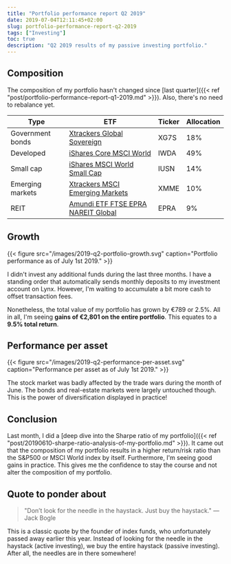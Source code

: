 ```yaml
---
title: "Portfolio performance report Q2 2019"
date: 2019-07-04T12:11:45+02:00
slug: portfolio-performance-report-q2-2019
tags: ["Investing"]
toc: true
description: "Q2 2019 results of my passive investing portfolio."
---
```


## Composition
The composition of my portfolio hasn't changed since [last quarter]({{< ref "post/portfolio-performance-report-q1-2019.md" >}}). Also, there's no need to rebalance yet.

Type               | ETF                                                                                                 | Ticker | Allocation
-------------------|-----------------------------------------------------------------------------------------------------|--------|----
Government bonds   | [Xtrackers Global Sovereign](https://www.justetf.com/en/etf-profile.html?isin=%20LU0908508731)      | XG7S   | 18%
Developed          | [iShares Core MSCI World](https://www.justetf.com/en/etf-profile.html?isin=IE00B4L5Y983)            | IWDA   | 49%
Small cap          | [iShares MSCI World Small Cap](https://www.justetf.com/en/etf-profile.html?isin=IE00BF4RFH31)       | IUSN   | 14%
Emerging markets   | [Xtrackers MSCI Emerging Markets](https://www.justetf.com/en/etf-profile.html?isin=IE00BTJRMP35)    | XMME   | 10%
REIT               | [Amundi ETF FTSE EPRA NAREIT Global](https://www.justetf.com/en/etf-profile.html?isin=LU1437018838) | EPRA   | 9%

## Growth
{{< figure src="/images/2019-q2-portfolio-growth.svg" caption="Portfolio performance as of July 1st 2019." >}}

I didn't invest any additional funds during the last three months. I have a
standing order that automatically sends monthly deposits to my investment
account on Lynx. However, I'm waiting to accumulate a bit more cash to offset
transaction fees.

Nonetheless, the total value of my portfolio has grown by €789 or 2.5%. All in
all, I'm seeing **gains of €2,801 on the entire portfolio**. This equates to a
**9.5% total return**.

## Performance per asset
{{< figure src="/images/2019-q2-performance-per-asset.svg" caption="Performance per asset as of July 1st 2019." >}}

The stock market was badly affected by the trade wars during the month of June.
The bonds and real-estate markets were largely untouched though. This is the
power of diversification displayed in practice!

## Conclusion
Last month, I did a [deep dive into the Sharpe ratio of my portfolio]({{< ref "post/20190610-sharpe-ratio-analysis-of-my-portfolio.md" >}}). It came out that the composition of my portfolio results in a higher return/risk ratio than the S&P500 or MSCI World index by itself. Furthermore, I'm seeing good gains in practice. This gives me the confidence to stay the course and not alter the composition of my portfolio.

## Quote to ponder about
> "Don’t look for the needle in the haystack. Just buy the haystack." — Jack
> Bogle

This is a classic quote by the founder of index funds, who unfortunately passed
away earlier this year. Instead of looking for the needle in the haystack
(active investing), we buy the entire haystack (passive investing). After all,
the needles are in there somewhere!
